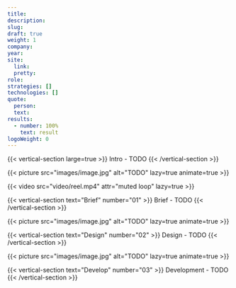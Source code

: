 ```yaml
---
title:
description:
slug:
draft: true
weight: 1
company:
year:
site:
  link:
  pretty:
role:
strategies: []
technologies: []
quote:
  person:
  text:
results:
  - number: 100%
    text: result
logoWeight: 0
---
```


<!-- Intro -->
{{< vertical-section large=true >}}
Intro - TODO
{{< /vertical-section >}}

<!-- Image 1 - TODO -->
{{< picture src="images/image.jpg" alt="TODO" lazy=true animate=true >}}

<!-- OR -->

<!-- Reel - TODO -->
{{< video src="video/reel.mp4" attr="muted loop" lazy=true >}}

<!-- Brief -->
{{< vertical-section text="Brief" number="01" >}}
Brief - TODO
{{< /vertical-section >}}

<!-- Image 2 - TODO -->
{{< picture src="images/image.jpg" alt="TODO" lazy=true animate=true >}}

<!-- Design -->
{{< vertical-section text="Design" number="02" >}}
Design - TODO
{{< /vertical-section >}}

<!-- Image 3 - TODO -->
{{< picture src="images/image.jpg" alt="TODO" lazy=true animate=true >}}

<!-- Development -->
{{< vertical-section text="Develop" number="03" >}}
Development - TODO
{{< /vertical-section >}}
